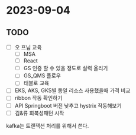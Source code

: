 # 2023-09-04

## TODO
* [ ] 오 프님 교육
    * [ ] MSA
    * [ ] React
    * [ ] GS 인증 할 수 있을 정도로 실력 올리기
    * [ ] GS_QMS 플로우
    * [ ] 태블로 교육
* [ ] EKS, AKS, GKS별 동일 리소스 사용했을때 가격 비교
* [ ] ribbon 작동 확인하기
* [ ] API Springboot 버전 낮추고 hystrix 작동해보기
* [ ] 김&류 회복성패턴 시작

kafka는 트랜잭션 처리를 위해서 쓴다.
